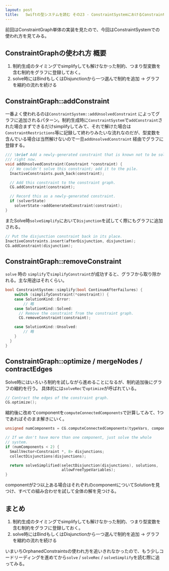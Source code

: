 ```yaml
---
layout: post
title:   Swiftの型システムを読む その23 - ConstraintSystemにおけるConstraintGraphの使われ方
---
```


前回はConstraintGraph単体の実装を見たので、今回はConstraintSystemでの使われ方を見てみる。

## ConstraintGraphの使われ方 概要

1. 制約生成のタイミングでsimplifyしても解けなかった制約、つまり型変数を含む制約をグラフに登録しておく。
2. solve時にはBindもしくはDisjunctionから一つ選んで制約を追加 -> グラフを縮約の流れを続ける

## ConstraintGraph::addConstraint

一番よく使われるのは`ConstraintSystem::addUnsolvedConstraint` によってグラフに追加されるパターン。制約生成時に`ConstraintSystem`で`addConstraint`された場合まずできるだけsimplifyしてみて、それで解けた場合は`ConstraintRestrictions`等に記録して終わりみたいな流れなのだが、型変数を含んでいる場合は当然解けないので一旦`addUnsolvedConstraint` 経由でグラフに登録する。

```cpp
/// \brief Add a newly-generated constraint that is known not to be solvable
/// right now.
void addUnsolvedConstraint(Constraint *constraint) {
  // We couldn't solve this constraint; add it to the pile.
  InactiveConstraints.push_back(constraint);

  // Add this constraint to the constraint graph.
  CG.addConstraint(constraint);

  // Record this as a newly-generated constraint.
  if (solverState)
    solverState->addGeneratedConstraint(constraint);
}
```

またSolve時`solveSimplify`において`Disjunction`を試してく際にもグラフに追加される。

```cpp
// Put the disjunction constraint back in its place.
InactiveConstraints.insert(afterDisjunction, disjunction);
CG.addConstraint(disjunction);
```


## ConstraintGraph::removeConstraint

`solve` 時の `simplify`で`simplifyConstraint`が成功すると、グラフから取り除かれる。主な用途はそれくらい。

```cpp
bool ConstraintSystem::simplify(bool ContinueAfterFailures) {
    switch (simplifyConstraint(*constraint)) {
    case SolutionKind::Error:
        // 略
    case SolutionKind::Solved:
      // Remove the constraint from the constraint graph.
      CG.removeConstraint(constraint);

    case SolutionKind::Unsolved:
        // 略
    }
  }
}
```

## ConstraintGraph::optimize / mergeNodes / contractEdges

Solve時にはいろいろ制約を試しながら進めることになるが、制約追加後にグラフの縮約を行う。
具体的には`solveRec`で`optimize`が呼ばれている。

```cpp
// Contract the edges of the constraint graph.
CG.optimize();
```

縮約後に改めてcomponentを`computeConnectedComponents`で計算してみて、1つであればそのまま解きにいく。

```cpp
unsigned numComponents = CG.computeConnectedComponents(typeVars, components);
```

```cpp
// If we don't have more than one component, just solve the whole
// system.
if (numComponents < 2) {
  SmallVector<Constraint *, 8> disjunctions;
  collectDisjunctions(disjunctions);

  return solveSimplified(selectDisjunction(disjunctions), solutions,
                         allowFreeTypeVariables);
}
```

componentが2つ以上ある場合はそれぞれのcomponentについてSolutionを見つけ、すべての組み合わせを試して全体の解を見つける。

## まとめ

1. 制約生成のタイミングでsimplifyしても解けなかった制約、つまり型変数を含む制約をグラフに登録しておく。
2. solve時にはBindもしくはDisjunctionから一つ選んで制約を追加 -> グラフを縮約の流れを続ける

いまいちOrphanedConstraintsの使われ方を追いきれなかったので、もう少しコードリーディングを進めてから`solve` / `solveRec` / `solveSimplify`を読む際に追ってみる。
